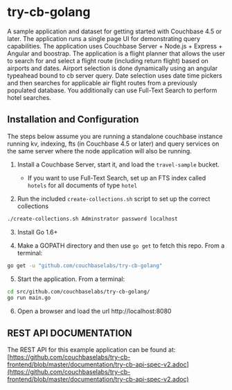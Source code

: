 try-cb-golang
===============

A sample application and dataset for getting started with Couchbase 4.5 or later.  The application runs a single page
UI for demonstrating query capabilities.   The application uses Couchbase Server +  Node.js + Express + Angular and
boostrap.   The application is a flight planner that allows the user to search for and select a flight route (including
return flight) based on airports and dates. Airport selection is done dynamically using an angular typeahead bound to cb
server query.   Date selection uses date time pickers and then searches for applicable air flight routes from a
previously populated database.  You additionally can use Full-Text Search to perform hotel searches.

## Installation and Configuration
The steps below assume you are running a standalone couchbase instance running kv, indexing, fts (in Couchbase 4.5 or
later) and query services on the same server where the node application will also be running.

 1. Install a Couchbase Server, start it, and load the `travel-sample` bucket.
    * If you want to use Full-Text Search, set up an FTS index called `hotels` for all documents of type `hotel`

 2. Run the included `create-collections.sh` script to set up the correct collections
 ```bash
 ./create-collections.sh Adminstrator password localhost
 ```
 3. Install Go 1.6+

 4. Make a GOPATH directory and then use `go get` to fetch this repo.  From a terminal:

 ```bash
 go get -u "github.com/couchbaselabs/try-cb-golang"
 ```

 5. Start the application. From a terminal:

 ```bash
 cd src/github.com/couchbaselabs/try-cb-golang/
 go run main.go
 ```

 6. Open a browser and load the url http://localhost:8080

## REST API DOCUMENTATION
The REST API for this example application can be found at:
[https://github.com/couchbaselabs/try-cb-frontend/blob/master/documentation/try-cb-api-spec-v2.adoc](https://github.com/couchbaselabs/try-cb-frontend/blob/master/documentation/try-cb-api-spec-v2.adoc)
